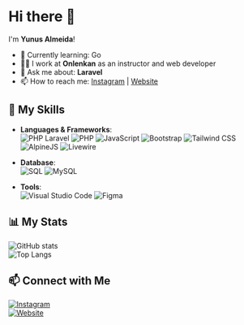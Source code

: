 # Hi there 👋

I'm **Yunus Almeida**!

- 🌱 Currently learning: Go
- 👨‍💻 I work at **Onlenkan** as an instructor and web developer
- 💬 Ask me about: **Laravel**
- 📫 How to reach me: [Instagram](https://instagram.com/yunusalmeida_) | [Website](https://yunnusalme.com)

## 🚀 My Skills

- **Languages & Frameworks**:  
  ![PHP Laravel](https://img.shields.io/badge/-Laravel-FF2D20?style=flat&logo=laravel&logoColor=white)
  ![PHP](https://img.shields.io/badge/-PHP-777BB4?style=flat&logo=php&logoColor=white)
  ![JavaScript](https://img.shields.io/badge/-JavaScript-F7DF1E?style=flat&logo=javascript&logoColor=black)
  ![Bootstrap](https://img.shields.io/badge/-Bootstrap-7952B3?style=flat&logo=bootstrap&logoColor=white)
  ![Tailwind CSS](https://img.shields.io/badge/-TailwindCSS-06B6D4?style=flat&logo=tailwindcss&logoColor=white)
  ![AlpineJS](https://img.shields.io/badge/-AlpineJS-8BC0D0?style=flat&logo=alpine.js&logoColor=white)
  ![Livewire](https://img.shields.io/badge/-Livewire-4E56A6?style=flat)

- **Database**:  
  ![SQL](https://img.shields.io/badge/-SQL-4479A1?style=flat&logo=mysql&logoColor=white)
  ![MySQL](https://img.shields.io/badge/-MySQL-4479A1?style=flat&logo=mysql&logoColor=white)

- **Tools**:  
  ![Visual Studio Code](https://img.shields.io/badge/-Visual%20Studio%20Code-007ACC?style=flat&logo=visualstudiocode&logoColor=white)
  ![Figma](https://img.shields.io/badge/-Figma-F24E1E?style=flat&logo=figma&logoColor=white)

## 📊 My Stats

![GitHub stats](https://github-readme-stats.vercel.app/api?username=myunusalmeida&show_icons=true&theme=radical)  
![Top Langs](https://github-readme-stats.vercel.app/api/top-langs/?username=myunusalmeida&layout=compact&theme=radical)

## 📫 Connect with Me

[![Instagram](https://img.shields.io/badge/-Instagram-E4405F?style=flat&logo=instagram&logoColor=white)](https://instagram.com/yunusalmeida_)  
[![Website](https://img.shields.io/badge/-Website-000000?style=flat&logo=google-chrome&logoColor=white)](https://yunnusalme.com)
